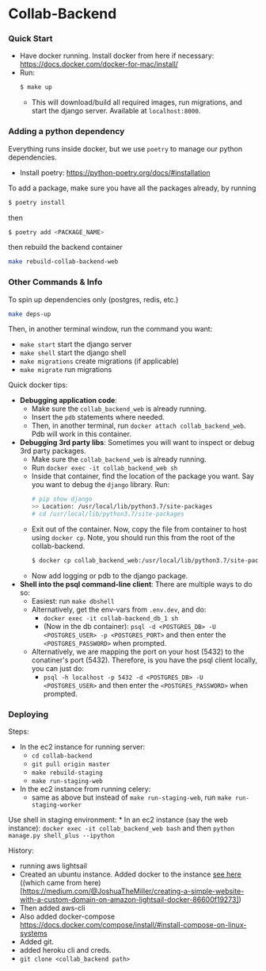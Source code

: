 
# Collab-Backend

### Quick Start
* Have docker running. Install docker from here if necessary: https://docs.docker.com/docker-for-mac/install/
* Run:
    ```sh
    $ make up
    ```
    * This will download/build all required images, run migrations, and start the django server. Available at `localhost:8000`.

### Adding a python dependency
Everything runs inside docker, but we use `poetry` to manage our python dependencies.

* Install poetry: https://python-poetry.org/docs/#installation

To add a package, make sure you have all the packages already, by running
```sh
$ poetry install
```
then
```sh
$ poetry add <PACKAGE_NAME>
```
then rebuild the backend container
```sh
make rebuild-collab-backend-web
```

### Other Commands & Info
To spin up dependencies only (postgres, redis, etc.)
```sh
make deps-up
```

Then, in another terminal window, run the command you want:
* `make start` start the django server
* `make shell` start the django shell
* `make migrations` create migrations (if applicable)
* `make migrate` run migrations

Quick docker tips:
*   **Debugging application code**: 
    * Make sure the `collab_backend_web` is already running.
    * Insert the `pdb` statements where needed.
    * Then, in another terminal, run `docker attach collab_backend_web`. Pdb will work in this container.
* **Debugging 3rd party libs**: Sometimes you will want to inspect or debug 3rd party packages. 
    * Make sure the `collab_backend_web` is already running.
    * Run `docker exec -it collab_backend_web sh`
    * Inside that container, find the location of the package you want. Say you want to debug the `django` library. Run:
        ```sh
        # pip show django
        >> Location: /usr/local/lib/python3.7/site-packages
        # cd /usr/local/lib/python3.7/site-packages
        ```
    * Exit out of the container. Now, copy the file from container to host using `docker cp`. Note, you should run this from the root of the collab-backend.
        ```sh
        $ docker cp collab_backend_web:/usr/local/lib/python3.7/site-packages/django .
        ```
    * Now add logging or pdb to the django package.
* **Shell into the psql command-line client**: There are multiple ways to do so:
    * Easiest: run `make dbshell`
    * Alternatively, get the env-vars from `.env.dev`, and do:
        * `docker exec -it collab-backend_db_1 sh`
        * (Now in the db container): `psql -d <POSTGRES_DB> -U <POSTGRES_USER> -p <POSTGRES_PORT>` and then enter the `<POSTGRES_PASSWORD>` when prompted.
    * Alternatively, we are mapping the port on your host (5432) to the conatiner's port (5432). Therefore, is you have the psql client locally, you can just do:
        * `psql -h localhost -p 5432 -d <POSTGRES_DB> -U <POSTGRES_USER>` and then enter the `<POSTGRES_PASSWORD>` when prompted.


### Deploying

Steps:
* In the ec2 instance for running server:
    * `cd collab-backend`
    * `git pull origin master`
    * `make rebuild-staging`
    * `make run-staging-web`
* In the ec2 instance from running celery:
    * same as above but instead of `make run-staging-web`, run `make run-staging-worker`

Use shell in staging environment:
    * In an ec2 instance (say the web instance): `docker exec -it collab_backend_web bash` and then `python manage.py shell_plus --ipython`

History:
* running aws lightsail
* Created an ubuntu instance. Added docker to the instance [see here](https://gist.githubusercontent.com/JoshuaTheMiller/c8203dfd4c9b423401d52692222b499b/raw/11af365faa618db4e797a04ce0495d1bf60c4da7/medium_LightsailAndDocker_Blob.sh) ((which came from here)[https://medium.com/@JoshuaTheMiller/creating-a-simple-website-with-a-custom-domain-on-amazon-lightsail-docker-86600f19273])
* Then added aws-cli
* Also added docker-compose https://docs.docker.com/compose/install/#install-compose-on-linux-systems
* Added git.
* added heroku cli and creds.
* `git clone <collab_backend path>`
